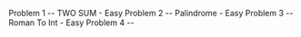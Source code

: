 Problem 1 -- TWO SUM - Easy
Problem 2 -- Palindrome - Easy
Problem 3 -- Roman To Int - Easy
Problem 4 -- 
